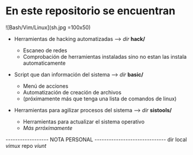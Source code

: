 # En este repositorio se encuentran
![Bash/Vim/Linux](sh.jpg =100x50)
- Herramientas de hacking automatizadas --> _dir_  **hack/**
	- Escaneo de redes 
	- Comprobación de herramientas instaladas sino no estan las instala automaticamente
- Script que dan información del sistema --> _dir_  **basic/**
	- Menú de acciones
	- Automatización de creación de archivos
	- (próximamente más que tenga una lista de comandos de linux)

 - Herramientas para agilizar procesos del sistema --> _dir_ **sistools/**
	- Herramientas para actualizar el sistema operativo
   	- _Más prróximamente_
  


------------------ 	NOTA PERSONAL 	------------------------------
dir local _vimux_ repo _viunt_

   

